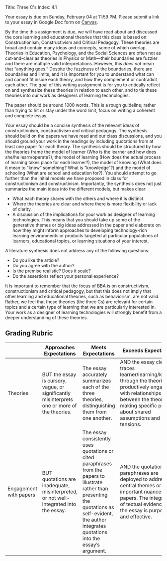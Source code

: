 Title: Three C's
Index: 4.1

Your essay is due on Sunday, February 04 at 11:59 PM. Please submit a link to your essay in Google Doc form on [Canvas](https://canvas.stanford.edu/courses/75497/assignments/114616?module_item_id=277320).

By the time this assignment is due, we will have read about and discussed the core learning and educational theories that this class is based on: Constructionism, Constructivism and Critical Pedagogy. These theories are broad and contain many ideas and concepts, some of which overlap. Theories in Education, Psychology, and the Social Sciences are often not as cut-and-clear as theories in Physics or Math—their boundaries are fuzzier and there are multiple valid interpretations. However, this *does not* mean that “anything goes.” Despite the fuzziness of the boundaries, there are boundaries and limits, and it is important for you to understand what can and cannot fit inside each theory, and how they complement or contradict each other. The goal of this writing assignment is for you to critically reflect on and synthesize these theories in relation to each other, and to tie these theories into our work as designers of learning technologies.

The paper should be around 1000 words. This is a rough guideline; rather than trying to hit or stay under the word limit, focus on writing a coherent and complete essay.

Your essay should be a concise synthesis of the relevant ideas of constructionism, constructivism and critical pedagogy. The synthesis should build on the papers we have read and our class discussions, and you should ground your work in the readings by including quotations from at least one paper for each theory. The synthesis should be structured by how the theories frame the model of learner (Who is the learner and how does she/he learn/operate?), the model of learning (How does the actual process of learning takes place for each learner?), the model of knowing (What does it mean to “know” something? What is “knowledge”?) and the model of schooling (What are school and education for?). You should attempt to go further than the initial models we have proposed in class for constructionism and constructivism. Importantly, the synthesis does not just summarize the main ideas into the different models, but makes clear:

* What each theory shares with the others and where it is distinct.
* Where the theories are clear and where there is more flexibility or lack of clarity.
* A discussion of the implications for your work as designer of learning technologies. This means that you should take up some of the generative themes or big ideas addressed in the paper and elaborate on how they might inform approaches to developing technology-rich learning environments or products targeted at particular populations of learners, educational topics, or learning situations of your interest.

A literature synthesis does not address any of the following questions:

* Do you like the article?
* Do you agree with the author?
* Is the premise realistic? Does it scale?
* Do the assertions reflect your personal experience?

It is important to remember that the focus of BBA is on constructivism, constructionism and critical pedagogy, but that this does not imply that other learning and educational theories, such as behaviorism, are not valid. Rather, we feel that these theories (the three Cs) are relevant for certain topics and a certain type of learning that we are particularly interested in. Your work as a designer of  learning technologies will strongly benefit from a deeper understanding of these theories.

## Grading Rubric

| | Approaches Expectations | Meets Expectations | Exceeds Expectations |
|-|-------------------------|--------------------|----------------------|
|Theories|BUT the essay is cursory, vague, or  significantly misinterprets one or more of the theories.|The essay accurately summarizes each of the three theories, distinguishing them from one another.|AND the essay clearly traces learner/learning/knowing through the theories and productively engages with relationships between the theories, making specific points about shared assumptions and tensions.|
|Engagement with papers|BUT quotations are inadequate, misinterpreted, or not well-integrated into the essay.|The essay consistently uses quotations or cited paraphrases from the papers to illustrate rather than presenting the quotations as self-evident, the author integrates quotations into the essay’s argument.|AND the quotations/ paraphrases are deployed to address central themes or important nuances of the papers. The integration of  textual evidence into the essay is purposeful and effective.|
